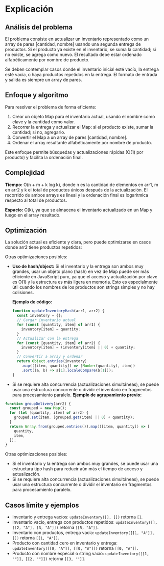 # Explicación

## Análisis del problema

El problema consiste en actualizar un inventario representado como un array de pares [cantidad, nombre] usando una segunda entrega de productos. Si el producto ya existe en el inventario, se suma la cantidad; si no existe, se agrega como nuevo. El resultado debe estar ordenado alfabéticamente por nombre de producto.

Se deben contemplar casos donde el inventario inicial esté vacío, la entrega esté vacía, o haya productos repetidos en la entrega. El formato de entrada y salida es siempre un array de pares.

## Enfoque y algoritmo

Para resolver el problema de forma eficiente:

1. Crear un objeto Map para el inventario actual, usando el nombre como clave y la cantidad como valor.
2. Recorrer la entrega y actualizar el Map: si el producto existe, sumar la cantidad; si no, agregarlo.
3. Convertir el Map a un array de pares [cantidad, nombre].
4. Ordenar el array resultante alfabéticamente por nombre de producto.

Este enfoque permite búsquedas y actualizaciones rápidas (O(1) por producto) y facilita la ordenación final.

## Complejidad

**Tiempo:**
O(n + m + k log k), donde n es la cantidad de elementos en arr1, m en arr2 y k el total de productos únicos después de la actualización. El recorrido de ambos arrays es lineal y la ordenación final es logarítmica respecto al total de productos.

**Espacio:**
O(k), ya que se almacena el inventario actualizado en un Map y luego en el array resultado.

## Optimización

La solución actual es eficiente y clara, pero puede optimizarse en casos donde arr2 tiene productos repetidos:

Otras optimizaciones posibles:

- **Uso de hash/object:**
  Si el inventario y la entrega son ambos muy grandes, usar un objeto plano (hash) en vez de Map puede ser más eficiente en JavaScript puro, ya que el acceso y actualización por clave es O(1) y la estructura es más ligera en memoria. Esto es especialmente útil cuando los nombres de los productos son strings simples y no hay colisiones.

  **Ejemplo de código:**

  ```javascript
  function updateInventoryHash(arr1, arr2) {
    const inventory = {};
    // Cargar inventario actual
    for (const [quantity, item] of arr1) {
      inventory[item] = quantity;
    }
    // Actualizar con la entrega
    for (const [quantity, item] of arr2) {
      inventory[item] = (inventory[item] || 0) + quantity;
    }
    // Convertir a array y ordenar
    return Object.entries(inventory)
      .map(([item, quantity]) => [Number(quantity), item])
      .sort((a, b) => a[1].localeCompare(b[1]));
  }
  ```

- Si se requiere alta concurrencia (actualizaciones simultáneas), se puede usar una estructura concurrente o dividir el inventario en fragmentos para procesamiento paralelo.
  **Ejemplo de agrupamiento previo:**

```javascript
function groupDelivery(arr2) {
  const grouped = new Map();
  for (let [quantity, item] of arr2) {
    grouped.set(item, (grouped.get(item) || 0) + quantity);
  }
  return Array.from(grouped.entries()).map(([item, quantity]) => [
    quantity,
    item,
  ]);
}
```

Otras optimizaciones posibles:

- Si el inventario y la entrega son ambos muy grandes, se puede usar una estructura tipo hash para reducir aún más el tiempo de acceso y actualización.
- Si se requiere alta concurrencia (actualizaciones simultáneas), se puede usar una estructura concurrente o dividir el inventario en fragmentos para procesamiento paralelo.

## Casos límite y ejemplos

- Inventario y entrega vacíos: `updateInventory([], [])` retorna `[]`.
- Inventario vacío, entrega con productos repetidos: `updateInventory([], [[2, "A"], [3, "A"]])` retorna `[[5, "A"]]`.
- Inventario con productos, entrega vacía: `updateInventory([[1, "A"]], [])` retorna `[[1, "A"]]`.
- Producto con cantidad cero en inventario y entrega: `updateInventory([[0, "A"]], [[0, "A"]])` retorna `[[0, "A"]]`.
- Producto con nombre especial o string vacío: `updateInventory([[1, ""]], [[2, ""]])` retorna `[[3, ""]]`.
